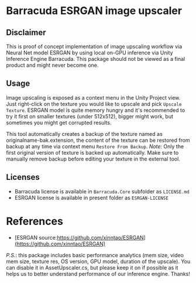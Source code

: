 # Barracuda ESRGAN image upscaler

## Disclaimer

This is proof of concept implementation of image upscaling workflow via Neural Net model ESRGAN by using local on-GPU inference via Unity Inference Engine Barracuda. This package should not be viewed as a final product and might never become one.

## Usage

Image upscaling is exposed as a context menu in the Unity Project view. Just right-click on the texture you would like to upscale and pick `Upscale Texture`.
ESRGAN model is quite memory hungry and it's recommended to try it first on smaller textures (under 512x512), bigger might work, but sometimes you might get corrupted results. 

This tool automatically creates a backup of the texture named as originalname-bak.extension, the content of the texture can be restored from backup at any time via context menu `Restore From Backup`. 
_Note:_ Only the first original version of texture is backed up automatically. Make sure to manually remove backup before editing your texture in the external tool. 

## Licenses
- Barracuda license is available in `Barracuda.Core` subfolder as `LICENSE.md`
- ESRGAN license is available in present folder as `ESRGAN-LICENSE`

# References 
- [ESRGAN source:https://github.com/xinntao/ESRGAN](https://github.com/xinntao/ESRGAN)

_P.S._: this package includes basic performance analytics (mem size, video mem size, texture res, OS version, GPU model, duration of the upscale). You can disable it in AssetUpscaler.cs, but please keep it on if possible as it helps us to better understand performance of our inference engine. Thanks!